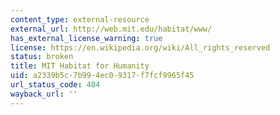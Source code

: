 ```yaml
---
content_type: external-resource
external_url: http://web.mit.edu/habitat/www/
has_external_license_warning: true
license: https://en.wikipedia.org/wiki/All_rights_reserved
status: broken
title: MIT Habitat for Humanity
uid: a2339b5c-7b99-4ec0-9317-f7fcf9965f45
url_status_code: 404
wayback_url: ''
---
```

